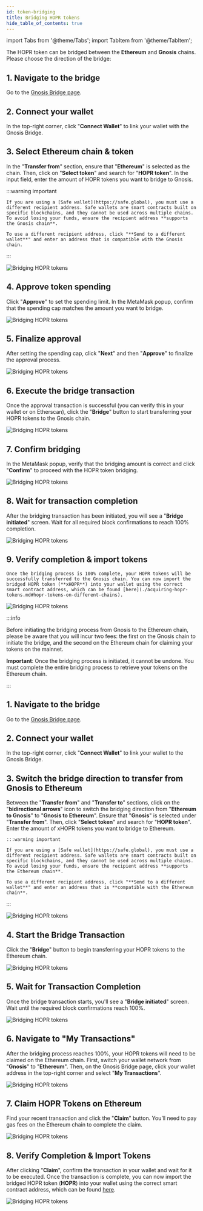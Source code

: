 ```yaml
---
id: token-bridging
title: Bridging HOPR tokens
hide_table_of_contents: true
---
```


import Tabs from '@theme/Tabs';
import TabItem from '@theme/TabItem';

The HOPR token can be bridged between the **Ethereum** and **Gnosis** chains. Please choose the direction of the bridge:

<Tabs>
  <TabItem value="htoxh" label="Bridge HOPR (Ethereum) to xHOPR (Gnosis)">

## 1. Navigate to the bridge
   
   Go to the [Gnosis Bridge page](https://bridge.gnosischain.com).

## 2. Connect your wallet
   
   In the top-right corner, click "**Connect Wallet**" to link your wallet with the Gnosis Bridge.

## 3. Select Ethereum chain & token
   
   In the "**Transfer from**" section, ensure that "**Ethereum**" is selected as the chain. Then, click on "**Select token**" and search for "**HOPR token**". In the input field, enter the amount of HOPR tokens you want to bridge to Gnosis.
   
   :::warning important

    If you are using a [Safe wallet](https://safe.global), you must use a different recipient address. Safe wallets are smart contracts built on specific blockchains, and they cannot be used across multiple chains. To avoid losing your funds, ensure the recipient address **supports the Gnosis chain**.

    To use a different recipient address, click "**Send to a different wallet**" and enter an address that is compatible with the Gnosis chain.

   :::

   ![Bridging HOPR tokens](/img/token/token-bridging-1.jpg)

## 4. Approve token spending
   
   Click "**Approve**" to set the spending limit. In the MetaMask popup, confirm that the spending cap matches the amount you want to bridge.

   ![Bridging HOPR tokens](/img/token/token-bridging-2.jpg)

## 5. Finalize approval
   
   After setting the spending cap, click "**Next**" and then "**Approve**" to finalize the approval process.

   ![Bridging HOPR tokens](/img/token/token-bridging-3.jpg)

## 6. Execute the bridge transaction
   
   Once the approval transaction is successful (you can verify this in your wallet or on Etherscan), click the "**Bridge**" button to start transferring your HOPR tokens to the Gnosis chain.

   ![Bridging HOPR tokens](/img/token/token-bridging-4.jpg)

## 7. Confirm bridging
   
   In the MetaMask popup, verify that the bridging amount is correct and click "**Confirm**" to proceed with the HOPR token bridging.

   ![Bridging HOPR tokens](/img/token/token-bridging-5.jpg)

## 8. Wait for transaction completion 
   
   After the bridging transaction has been initiated, you will see a "**Bridge initiated**" screen. Wait for all required block confirmations to reach 100% completion.

   ![Bridging HOPR tokens](/img/token/token-bridging-6.jpg)

## 9. Verify completion & import tokens 
   
    Once the bridging process is 100% complete, your HOPR tokens will be successfully transferred to the Gnosis chain. You can now import the bridged HOPR token (**xHOPR**) into your wallet using the correct smart contract address, which can be found [here](./acquiring-hopr-tokens.md#hopr-tokens-on-different-chains).

   ![Bridging HOPR tokens](/img/token/token-bridging-7.jpg)

  </TabItem>
  <TabItem value="xhtoh" label="Bridge xHOPR (Gnosis) to HOPR (Ethereum)">

:::info

Before initiating the bridging process from Gnosis to the Ethereum chain, please be aware that you will incur two fees: the first on the Gnosis chain to initiate the bridge, and the second on the Ethereum chain for claiming your tokens on the mainnet.

**Important**: Once the bridging process is initiated, it cannot be undone. You must complete the entire bridging process to retrieve your tokens on the Ethereum chain.

:::

## 1. Navigate to the bridge

   Go to the [Gnosis Bridge page](https://bridge.gnosischain.com).

## 2. Connect your wallet

   In the top-right corner, click "**Connect Wallet**" to link your wallet to the Gnosis Bridge.

## 3. Switch the bridge direction to transfer from Gnosis to Ethereum

   Between the "**Transfer from**" and "**Transfer to**" sections, click on the "**bidirectional arrows**" icon to switch the bridging direction from "**Ethereum to Gnosis**" to "**Gnosis to Ethereum**". Ensure that "**Gnosis**" is selected under "**Transfer from**". Then, click "**Select token**" and search for "**HOPR token**". Enter the amount of xHOPR tokens you want to bridge to Ethereum.

    :::warning important

    If you are using a [Safe wallet](https://safe.global), you must use a different recipient address. Safe wallets are smart contracts built on specific blockchains, and they cannot be used across multiple chains. To avoid losing your funds, ensure the recipient address **supports the Ethereum chain**.

    To use a different recipient address, click "**Send to a different wallet**" and enter an address that is **compatible with the Ethereum chain**.

   :::

   ![Bridging HOPR tokens](/img/token/token-bridging-to-mainnet-1.jpg)

## 4. Start the Bridge Transaction

   Click the "**Bridge**" button to begin transferring your HOPR tokens to the Ethereum chain.

   ![Bridging HOPR tokens](/img/token/token-bridging-to-mainnet-1.jpg)

## 5. Wait for Transaction Completion

   Once the bridge transaction starts, you'll see a "**Bridge initiated**" screen. Wait until the required block confirmations reach 100%.

   ![Bridging HOPR tokens](/img/token/token-bridging-to-mainnet-3.jpg)

## 6. Navigate to "My Transactions"
   
   After the bridging process reaches 100%, your HOPR tokens will need to be claimed on the Ethereum chain. First, switch your wallet network from "**Gnosis**" to "**Ethereum**". Then, on the Gnosis Bridge page, click your wallet address in the top-right corner and select "**My Transactions**".

   ![Bridging HOPR tokens](/img/token/token-bridging-to-mainnet-4.jpg)

## 7. Claim HOPR Tokens on Ethereum
   
   Find your recent transaction and click the "**Claim**" button. You’ll need to pay gas fees on the Ethereum chain to complete the claim.

   ![Bridging HOPR tokens](/img/token/token-bridging-to-mainnet-5.jpg)

## 8. Verify Completion & Import Tokens
   
   After clicking "**Claim**", confirm the transaction in your wallet and wait for it to be executed. Once the transaction is complete, you can now import the bridged HOPR token (**HOPR**) into your wallet using the correct smart contract address, which can be found [here](./acquiring-hopr-tokens.md#hopr-tokens-on-different-chains).

   ![Bridging HOPR tokens](/img/token/token-bridging-to-mainnet-6.jpg)

  </TabItem>
</Tabs>